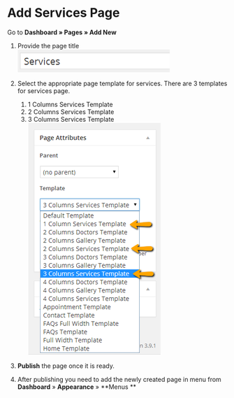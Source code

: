 # Add Services Page

Go to **Dashboard &raquo; Pages &raquo; Add New**

1. Provide the page title
![](images/pages/6.png)

2. Select the appropriate page template for services.
There are 3 templates for services page.
    1. 1 Columns Services Template
    2. 2 Columns Services Template
    3. 3 Columns Services Template
![](images/pages/7.png)

3. **Publish** the page once it is ready.

4. After publishing you need to add the newly created page in menu from **Dashboard** &raquo; **Appearance** &raquo; **Menus **